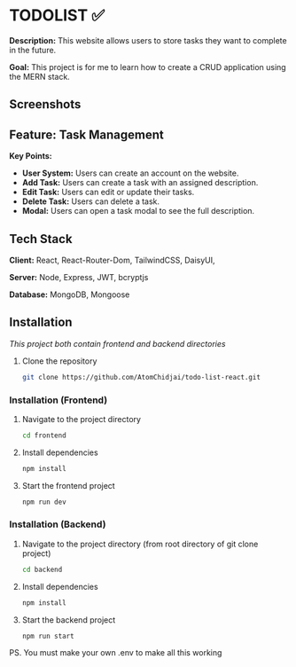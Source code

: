
# TODOLIST ✅


**Description:** This website allows users to store tasks they want to complete in the future.

**Goal:** This project is for me to learn how to create a CRUD application using the MERN stack.


## Screenshots



## Feature: Task Management

**Key Points:**
- **User System:** Users can create an account on the website.
- **Add Task:** Users can create a task with an assigned description.
- **Edit Task:** Users can edit or update their tasks.
- **Delete Task:** Users can delete a task.
- **Modal:** Users can open a task modal to see the full description.

## Tech Stack

**Client:** React, React-Router-Dom, TailwindCSS, DaisyUI, 

**Server:** Node, Express, JWT, bcryptjs

**Database:** MongoDB, Mongoose
## Installation

*This project both contain frontend and backend directories*

1. Clone the repository
    ```sh
    git clone https://github.com/AtomChidjai/todo-list-react.git
    ```
### Installation (Frontend)

1. Navigate to the project directory
    ```sh
    cd frontend
    ```
2. Install dependencies
    ```sh
    npm install
    ```
3. Start the frontend project
    ```sh
    npm run dev
    ```

### Installation (Backend)

1. Navigate to the project directory (from root directory of git clone project)
    ```sh
    cd backend
    ```
2. Install dependencies
    ```sh
    npm install
    ```
3. Start the backend project
    ```sh
    npm run start
    ```
    
PS. You must make your own .env to make all this working
